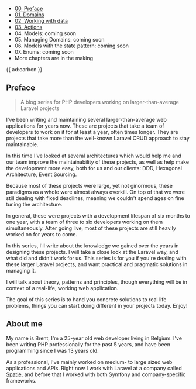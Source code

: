 - [00. Preface](#preface)
- [01. Domains](/blog/laravel-beyond-crud-01-domain-oriented-laravel)
- [02. Working with data](/blog/laravel-beyond-crud-02-working-with-data)
- [03. Actions](/blog/laravel-beyond-crud-03-actions)
- <span>04. Models: coming soon</span>
- <span>05. Managing Domains: coming soon</span>
- <span>06. Models with the state pattern: coming soon</span>
- <span>07. Enums: coming soon</span>
- More chapters are in the making

{{ ad:carbon }}

## Preface

> A blog series for PHP developers working on larger-than-average Laravel projects 

I've been writing and maintaining several larger-than-average web applications for years now. These are projects that take a team of developers to work on it for at least a year, often times longer. They are projects that take more than the well-known Laravel CRUD approach to stay maintainable.

In this time I've looked at several architectures which would help me and our team improve the maintainability of these projects, as well as help make the development more easy, both for us and our clients: DDD, Hexagonal Architecture, Event Sourcing.

Because most of these projects were large, yet not ginormous, these paradigms as a whole were almost always overkill. On top of that we were still dealing with fixed deadlines, meaning we couldn't spend ages on fine tuning the architecture.

In general, these were projects with a development lifespan of six months to one year, with a team of three to six developers working on them simultaneously. After going live, most of these projects are still heavily worked on for years to come.

In this series, I'll write about the knowledge we gained over the years in designing these projects. I will take a close look at the Laravel way, and what did and didn't work for us.
This series is for you if you're dealing with these larger Laravel projects, and want practical and pragmatic solutions in managing it.

I will talk about theory, patterns and principles, though everything will be in context of a real-life, working web application.

The goal of this series is to hand you concrete solutions to real life problems, things you can start doing different in your projects today. Enjoy!

## About me

My name is Brent, I'm a 25-year old web developer living in Belgium. I've been writing PHP professionally for the past 5 years, and have been programming since I was 13 years old.

As a professional, I've mainly worked on medium- to large sized web applications and APIs. Right now I work with Laravel at a company called [Spatie](*https://spatie.be), and before that I worked with both Symfony and company-specific frameworks.
